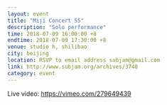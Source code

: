 ```yaml
---
layout: event
title: "Miji Concert 55"
description: "Solo performance"
time: 2018-07-09 16:00:00 +8
endtime: 2018-07-09 17:30:00 +8
venue: studio h, shilibao
city: beijing
location: RSVP to email address subjam@gmail.com
link: http://www.subjam.org/archives/3740
category: event
---
```



Live video: https://vimeo.com/279649439
